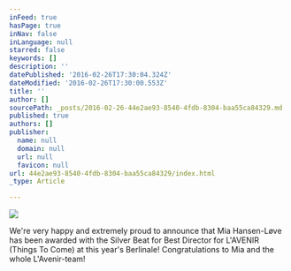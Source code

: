 ```yaml
---
inFeed: true
hasPage: true
inNav: false
inLanguage: null
starred: false
keywords: []
description: ''
datePublished: '2016-02-26T17:30:04.324Z'
dateModified: '2016-02-26T17:30:00.553Z'
title: ''
author: []
sourcePath: _posts/2016-02-26-44e2ae93-8540-4fdb-8304-baa55ca84329.md
published: true
authors: []
publisher:
  name: null
  domain: null
  url: null
  favicon: null
url: 44e2ae93-8540-4fdb-8304-baa55ca84329/index.html
_type: Article

---
```

![](https://the-grid-user-content.s3-us-west-2.amazonaws.com/69ada658-89b3-4951-8eab-64af86b8af2c.JPG)

We're very happy and extremely proud to announce that Mia Hansen-Løve has been awarded with the Silver Beat for Best Director for L'AVENIR (Things To Come) at this year's Berlinale! Congratulations to Mia and the whole L'Avenir-team!
